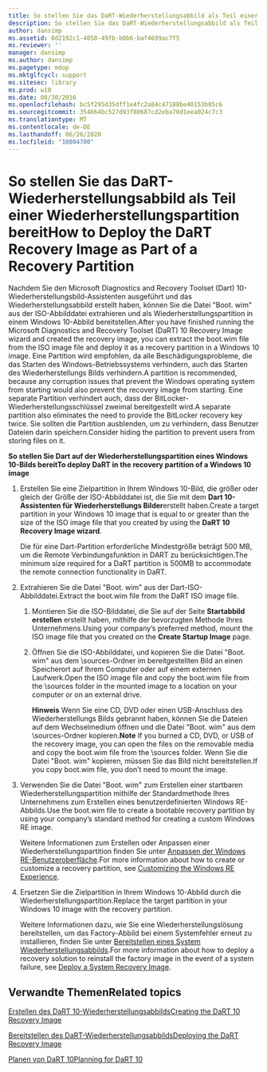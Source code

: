 ```yaml
---
title: So stellen Sie das DaRT-Wiederherstellungsabbild als Teil einer Wiederherstellungspartition bereit
description: So stellen Sie das DaRT-Wiederherstellungsabbild als Teil einer Wiederherstellungspartition bereit
author: dansimp
ms.assetid: 0d2192c1-4058-49fb-b0b6-baf4699ac7f5
ms.reviewer: ''
manager: dansimp
ms.author: dansimp
ms.pagetype: mdop
ms.mktglfcycl: support
ms.sitesec: library
ms.prod: w10
ms.date: 08/30/2016
ms.openlocfilehash: bc5f295d35dff1e4fc2a84c47188be40153b85c6
ms.sourcegitcommit: 354664bc527d93f80687cd2eba70d1eea024c7c3
ms.translationtype: MT
ms.contentlocale: de-DE
ms.lasthandoff: 06/26/2020
ms.locfileid: "10804700"
---
```

# <span data-ttu-id="6ed76-103">So stellen Sie das DaRT-Wiederherstellungsabbild als Teil einer Wiederherstellungspartition bereit</span><span class="sxs-lookup"><span data-stu-id="6ed76-103">How to Deploy the DaRT Recovery Image as Part of a Recovery Partition</span></span>


<span data-ttu-id="6ed76-104">Nachdem Sie den Microsoft Diagnostics and Recovery Toolset (Dart) 10-Wiederherstellungsbild-Assistenten ausgeführt und das Wiederherstellungsabbild erstellt haben, können Sie die Datei "Boot. wim" aus der ISO-Abbilddatei extrahieren und als Wiederherstellungspartition in einem Windows 10-Abbild bereitstellen.</span><span class="sxs-lookup"><span data-stu-id="6ed76-104">After you have finished running the Microsoft Diagnostics and Recovery Toolset (DaRT) 10 Recovery Image wizard and created the recovery image, you can extract the boot.wim file from the ISO image file and deploy it as a recovery partition in a Windows 10 image.</span></span> <span data-ttu-id="6ed76-105">Eine Partition wird empfohlen, da alle Beschädigungsprobleme, die das Starten des Windows-Betriebssystems verhindern, auch das Starten des Wiederherstellungs Bilds verhindern.</span><span class="sxs-lookup"><span data-stu-id="6ed76-105">A partition is recommended, because any corruption issues that prevent the Windows operating system from starting would also prevent the recovery image from starting.</span></span> <span data-ttu-id="6ed76-106">Eine separate Partition verhindert auch, dass der BitLocker-Wiederherstellungsschlüssel zweimal bereitgestellt wird.</span><span class="sxs-lookup"><span data-stu-id="6ed76-106">A separate partition also eliminates the need to provide the BitLocker recovery key twice.</span></span> <span data-ttu-id="6ed76-107">Sie sollten die Partition ausblenden, um zu verhindern, dass Benutzer Dateien darin speichern.</span><span class="sxs-lookup"><span data-stu-id="6ed76-107">Consider hiding the partition to prevent users from storing files on it.</span></span>

**<span data-ttu-id="6ed76-108">So stellen Sie Dart auf der Wiederherstellungspartition eines Windows 10-Bilds bereit</span><span class="sxs-lookup"><span data-stu-id="6ed76-108">To deploy DaRT in the recovery partition of a Windows 10 image</span></span>**

1.  <span data-ttu-id="6ed76-109">Erstellen Sie eine Zielpartition in Ihrem Windows 10-Bild, die größer oder gleich der Größe der ISO-Abbilddatei ist, die Sie mit dem **Dart 10-Assistenten für Wiederherstellungs Bilder**erstellt haben.</span><span class="sxs-lookup"><span data-stu-id="6ed76-109">Create a target partition in your Windows 10 image that is equal to or greater than the size of the ISO image file that you created by using the **DaRT 10 Recovery Image wizard**.</span></span>

    <span data-ttu-id="6ed76-110">Die für eine Dart-Partition erforderliche Mindestgröße beträgt 500 MB, um die Remote Verbindungsfunktion in DART zu berücksichtigen.</span><span class="sxs-lookup"><span data-stu-id="6ed76-110">The minimum size required for a DaRT partition is 500MB to accommodate the remote connection functionality in DaRT.</span></span>

2.  <span data-ttu-id="6ed76-111">Extrahieren Sie die Datei "Boot. wim" aus der Dart-ISO-Abbilddatei.</span><span class="sxs-lookup"><span data-stu-id="6ed76-111">Extract the boot.wim file from the DaRT ISO image file.</span></span>

    1.  <span data-ttu-id="6ed76-112">Montieren Sie die ISO-Bilddatei, die Sie auf der Seite **Startabbild erstellen** erstellt haben, mithilfe der bevorzugten Methode Ihres Unternehmens.</span><span class="sxs-lookup"><span data-stu-id="6ed76-112">Using your company’s preferred method, mount the ISO image file that you created on the **Create Startup Image** page.</span></span>

    2.  <span data-ttu-id="6ed76-113">Öffnen Sie die ISO-Abbilddatei, und kopieren Sie die Datei "Boot. wim" aus dem \\sources-Ordner im bereitgestellten Bild an einen Speicherort auf Ihrem Computer oder auf einem externen Laufwerk.</span><span class="sxs-lookup"><span data-stu-id="6ed76-113">Open the ISO image file and copy the boot.wim file from the \\sources folder in the mounted image to a location on your computer or on an external drive.</span></span>

        <span data-ttu-id="6ed76-114">**Hinweis**  Wenn Sie eine CD, DVD oder einen USB-Anschluss des Wiederherstellungs Bilds gebrannt haben, können Sie die Dateien auf dem Wechselmedium öffnen und die Datei "Boot. wim" aus dem \\sources-Ordner kopieren.</span><span class="sxs-lookup"><span data-stu-id="6ed76-114">**Note** If you burned a CD, DVD, or USB of the recovery image, you can open the files on the removable media and copy the boot.wim file from the \\sources folder.</span></span> <span data-ttu-id="6ed76-115">Wenn Sie die Datei "Boot. wim" kopieren, müssen Sie das Bild nicht bereitstellen.</span><span class="sxs-lookup"><span data-stu-id="6ed76-115">If you copy boot.wim file, you don’t need to mount the image.</span></span>

         

3.  <span data-ttu-id="6ed76-116">Verwenden Sie die Datei "Boot. wim" zum Erstellen einer startbaren Wiederherstellungspartition mithilfe der Standardmethode Ihres Unternehmens zum Erstellen eines benutzerdefinierten Windows RE-Abbilds.</span><span class="sxs-lookup"><span data-stu-id="6ed76-116">Use the boot.wim file to create a bootable recovery partition by using your company’s standard method for creating a custom Windows RE image.</span></span>

    <span data-ttu-id="6ed76-117">Weitere Informationen zum Erstellen oder Anpassen einer Wiederherstellungspartition finden Sie unter [Anpassen der Windows RE-Benutzeroberfläche](https://go.microsoft.com/fwlink/?LinkId=214222).</span><span class="sxs-lookup"><span data-stu-id="6ed76-117">For more information about how to create or customize a recovery partition, see [Customizing the Windows RE Experience](https://go.microsoft.com/fwlink/?LinkId=214222).</span></span>

4.  <span data-ttu-id="6ed76-118">Ersetzen Sie die Zielpartition in Ihrem Windows 10-Abbild durch die Wiederherstellungspartition.</span><span class="sxs-lookup"><span data-stu-id="6ed76-118">Replace the target partition in your Windows 10 image with the recovery partition.</span></span>

    <span data-ttu-id="6ed76-119">Weitere Informationen dazu, wie Sie eine Wiederherstellungslösung bereitstellen, um das Factory-Abbild bei einem Systemfehler erneut zu installieren, finden Sie unter [Bereitstellen eines System Wiederherstellungsabbilds](https://go.microsoft.com/fwlink/?LinkId=214221).</span><span class="sxs-lookup"><span data-stu-id="6ed76-119">For more information about how to deploy a recovery solution to reinstall the factory image in the event of a system failure, see [Deploy a System Recovery Image](https://go.microsoft.com/fwlink/?LinkId=214221).</span></span>

## <span data-ttu-id="6ed76-120">Verwandte Themen</span><span class="sxs-lookup"><span data-stu-id="6ed76-120">Related topics</span></span>


[<span data-ttu-id="6ed76-121">Erstellen des DaRT 10-Wiederherstellungsabbilds</span><span class="sxs-lookup"><span data-stu-id="6ed76-121">Creating the DaRT 10 Recovery Image</span></span>](creating-the-dart-10-recovery-image.md)

[<span data-ttu-id="6ed76-122">Bereitstellen des DaRT-Wiederherstellungsabbilds</span><span class="sxs-lookup"><span data-stu-id="6ed76-122">Deploying the DaRT Recovery Image</span></span>](deploying-the-dart-recovery-image-dart-10.md)

[<span data-ttu-id="6ed76-123">Planen von DaRT 10</span><span class="sxs-lookup"><span data-stu-id="6ed76-123">Planning for DaRT 10</span></span>](planning-for-dart-10.md)

 

 





